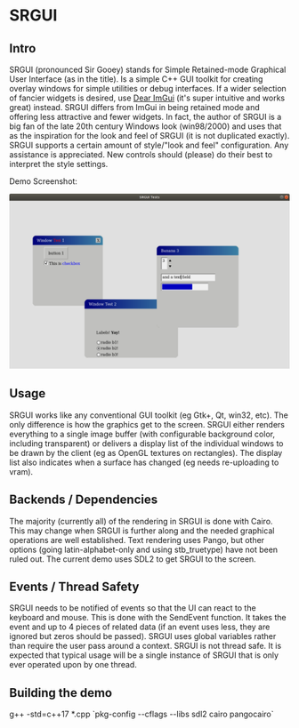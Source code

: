 # SRGUI
## Intro

SRGUI (pronounced Sir Gooey) stands for Simple Retained-mode Graphical User Interface (as in the title). Is a simple C++ GUI toolkit for creating overlay windows for simple utilities or debug interfaces. If a wider selection of fancier widgets is desired, use [Dear ImGui](https://github.com/ocornut/imgui) (it's super intuitive and works great) instead. SRGUI differs from ImGui in being retained mode and offering less attractive and fewer widgets. In fact, the author of SRGUI is a big fan of the late 20th century Windows look (win98/2000) and uses that as the inspiration for the look and feel of SRGUI (it is not duplicated exactly). SRGUI supports a certain amount of style/"look and feel" configuration. Any assistance is appreciated. New controls should (please) do their best to interpret the style settings.

Demo Screenshot:

![Demo Screenshot](./docs/srgui5_27_19.png)

## Usage

SRGUI works like any conventional GUI toolkit (eg Gtk+, Qt, win32, etc). The only difference is how the graphics get to the screen. SRGUI either renders everything to a single image buffer (with configurable background color, including transparent) or delivers a display list of the individual windows to be drawn by the client (eg as OpenGL textures on rectangles). The display list also indicates when a surface has changed (eg needs re-uploading to vram).

## Backends / Dependencies

The majority (currently all) of the rendering in SRGUI is done with Cairo. This may change when SRGUI is further along and the needed graphical operations are well established. Text rendering uses Pango, but other options (going latin-alphabet-only and using stb_truetype) have not been ruled out.
The current demo uses SDL2 to get SRGUI to the screen.

## Events / Thread Safety

SRGUI needs to be notified of events so that the UI can react to the keyboard and mouse. This is done with the SendEvent function. It takes the event and up to 4 pieces of related data (if an event uses less, they are ignored but zeros should be passed). SRGUI uses global variables rather than require the user pass around a context. SRGUI is not thread safe. It is expected that typical usage will be a single instance of SRGUI that is only ever operated upon by one thread. 

## Building the demo

g++ -std=c++17 *.cpp \`pkg-config --cflags --libs sdl2 cairo pangocairo\`


